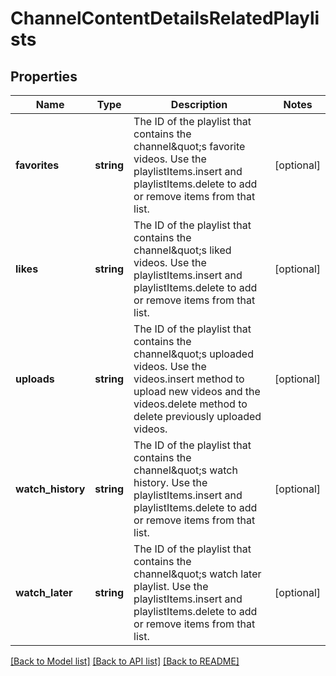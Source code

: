 # ChannelContentDetailsRelatedPlaylists

## Properties
Name | Type | Description | Notes
------------ | ------------- | ------------- | -------------
**favorites** | **string** | The ID of the playlist that contains the channel\&quot;s favorite videos. Use the  playlistItems.insert and  playlistItems.delete to add or remove items from that list. | [optional] 
**likes** | **string** | The ID of the playlist that contains the channel\&quot;s liked videos. Use the   playlistItems.insert and  playlistItems.delete to add or remove items from that list. | [optional] 
**uploads** | **string** | The ID of the playlist that contains the channel\&quot;s uploaded videos. Use the  videos.insert method to upload new videos and the videos.delete method to delete previously uploaded videos. | [optional] 
**watch_history** | **string** | The ID of the playlist that contains the channel\&quot;s watch history. Use the  playlistItems.insert and  playlistItems.delete to add or remove items from that list. | [optional] 
**watch_later** | **string** | The ID of the playlist that contains the channel\&quot;s watch later playlist. Use the playlistItems.insert and  playlistItems.delete to add or remove items from that list. | [optional] 

[[Back to Model list]](../README.md#documentation-for-models) [[Back to API list]](../README.md#documentation-for-api-endpoints) [[Back to README]](../README.md)


